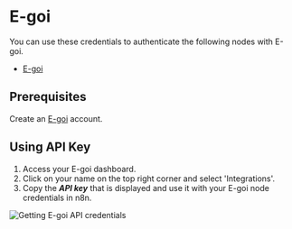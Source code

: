 # E-goi

You can use these credentials to authenticate the following nodes with E-goi.
- [E-goi](/integrations/nodes/n8n-nodes-base.egoi/)

## Prerequisites

Create an [E-goi](https://www.e-goi.com/) account.

## Using API Key

1. Access your E-goi dashboard.
2. Click on your name on the top right corner and select 'Integrations'.
3. Copy the ***API key*** that is displayed and use it with your E-goi node credentials in n8n.

![Getting E-goi API credentials](/_images/integrations/credentials/egoi/using-api.gif)
